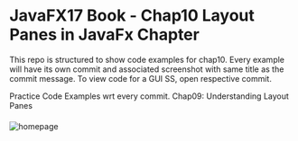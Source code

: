 # JavaFX17 Book - Chap10 Layout Panes in JavaFx Chapter

This repo is structured to show code examples for chap10. Every example will have its own commit and associated screenshot with same title as the commit message. To view code for a GUI SS, open respective commit.

Practice Code Examples wrt every commit.
Chap09: Understanding Layout Panes

####

![homepage](images/.png)
